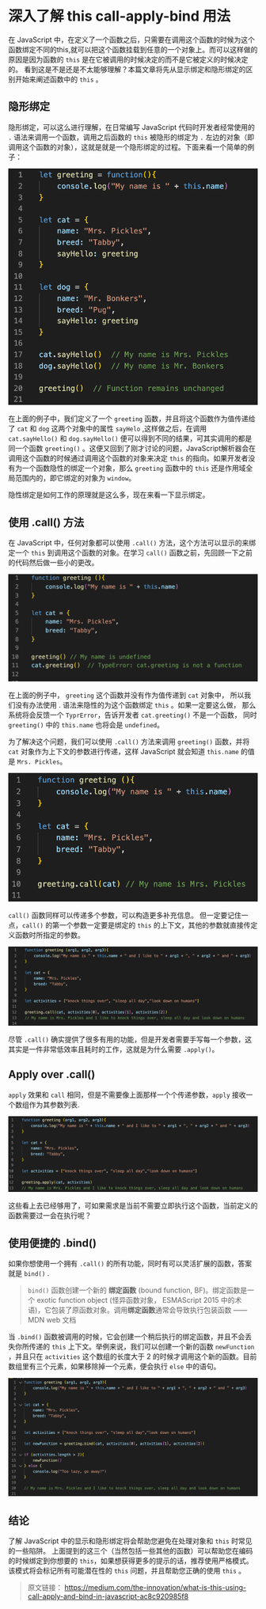 # 深入了解 this call-apply-bind 用法

在 JavaScript 中，在定义了一个函数之后，只需要在调用这个函数的时候为这个函数绑定不同的this,就可以把这个函数挂载到任意的一个对象上。而可以这样做的原因是因为函数的 `this` 是在它被调用的时候决定的而不是它被定义的时候决定的。
看到这是不是还是不太能够理解？本篇文章将先从显示绑定和隐形绑定的区别开始来阐述函数中的 `this` 。

## 隐形绑定

隐形绑定，可以这么进行理解，在日常编写 JavaScript 代码时开发者经常使用的 `.` 语法来调用一个函数，调用之后函数的 `this` 被隐形的绑定为 `.` 左边的对象（即调用这个函数的对象），这就是就是一个隐形绑定的过程。下面来看一个简单的例子：

![](../assets/implictBinding.png)

在上面的例子中，我们定义了一个 `greeting` 函数，并且将这个函数作为值传递给了 `cat` 和 `dog` 这两个对象中的属性 `sayHelo` ,这样做之后，在调用 `cat.sayHello()` 和 `dog.sayHello()` 便可以得到不同的结果，可其实调用的都是同一个函数 `greeting()` 。这便又回到了刚才讨论的问题，JavaScript解析器会在调用这个函数的时候通过调用这个函数的对象来决定 `this` 的指向。如果开发者没有为一个函数隐性的绑定一个对象，那么 `greeting` 函数中的 `this` 还是作用域全局范围内的，即它绑定的对象为 `window`。

隐性绑定是如何工作的原理就是这么多，现在来看一下显示绑定。

## 使用 .call() 方法

在 JavaScript 中，任何对象都可以使用 `.call()` 方法，这个方法可以显示的来绑定一个 `this` 到调用这个函数的对象。在学习 `call()` 函数之前，先回顾一下之前的代码然后做一些小的更改。

![](../assets/example.png)

在上面的例子中， `greeting` 这个函数并没有作为值传递到 `cat` 对象中， 所以我们没有办法使用 . 语法来隐性的为这个函数绑定 `this` 。如果一定要这么做， 那么系统将会反馈一个 `TyprError`，告诉开发者 `cat.greeting()` 不是一个函数， 同时 `greeting()` 中的 `this.name` 也将会是 `undefined`。

为了解决这个问题，我们可以使用 `.call()` 方法来调用 `greeting()` 函数，并将 `cat` 对象作为上下文的参数进行传递，这样 JavaScript 就会知道 `this.name` 的值是 `Mrs. Pickles`。

![](../assets/call.png)

`call()` 函数同样可以传递多个参数，可以构造更多补充信息。 但一定要记住一点，`call()` 的第一个参数一定要是绑定的 `this` 的上下文，其他的参数就直接传定义函数时所指定的参数。

![](../assets/callExample.png)

尽管 `.call()` 确实提供了很多有用的功能，但是开发者需要手写每一个参数，这其实是一件非常低效率且耗时的工作，这就是为什么需要 `.apply()`。

## Apply over .call()

`apply` 效果和 `call` 相同，但是不需要像上面那样一个个传递参数，`apply` 接收一个数组作为其参数列表.

![](../assets/apply.png)

这些看上去已经够用了，可如果需求是当前不需要立即执行这个函数，当前定义的函数需要过一会在执行呢？

## 使用便捷的 .bind()

如果你想使用一个拥有 `.call()` 的所有功能，同时有可以灵活扩展的函数，答案就是 `bind()` .

> `bind()` 函数创建一个新的 **绑定函数** (bound function, BF)。绑定函数是一个 exotic function object (怪异函数对象， ESMAScript 2015 中的术语)，它包装了原函数对象。调用**绑定函数**通常会导致执行包装函数
> —— MDN web 文档 

当 `.bind()` 函数被调用的时候，它会创建一个稍后执行的绑定函数，并且不会丢失你所传递的 `this` 上下文。举例来说，我们可以创建一个新的函数 `newFunction` ，并且只在 `activities` 这个数组的长度大于 2 的时候才调用这个新的函数。目前数组里有三个元素，如果移除掉一个元素，便会执行 `else` 中的语句。

![](../assets/bind.png)

## 结论

了解 JavaScript 中的显示和隐形绑定将会帮助您避免在处理对象和 `this` 时常见的一些陷阱。 上面提到的这三个（当然包括一些其他的函数）可以帮助您在编码的时候绑定到你想要的 `this`，如果想获得更多的提示的话，推荐使用严格模式。该模式将会标记所有可能潜在性的 `this` 问题，并且帮助您正确的使用 `this` 。

> 原文链接： https://medium.com/the-innovation/what-is-this-using-call-apply-and-bind-in-javascript-ac8c920985f8
